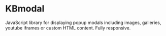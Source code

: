 # KBmodal
JavaScript library for displaying popup modals including images, galleries, youtube iframes or custom HTML content. Fully responsive.

